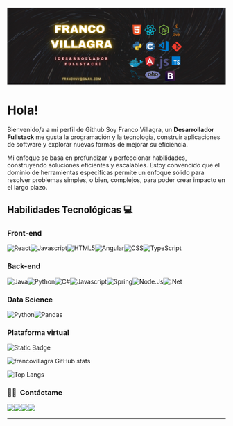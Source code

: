 ![banner francovillagra](francovillagra-banner-03.jpg)
# Hola!

Bienvenido/a a mi perfil de Github Soy Franco Villagra, un **Desarrollador Fullstack** me gusta la programación y la tecnología, construir aplicaciones de software y explorar nuevas formas de mejorar su eficiencia.

Mi enfoque se basa en profundizar y perfeccionar habilidades, construyendo soluciones eficientes y escalables. Estoy convencido que el dominio de herramientas específicas permite un enfoque sólido para resolver problemas simples, o bien, complejos, para poder crear impacto en el largo plazo.


## Habilidades Tecnológicas 💻

### __Front-end__

<img alt="React" src="https://img.shields.io/badge/React-turquoise?style=flat&logo=React&labelColor=grey&color=grey" /><img alt="Javascript" src="https://img.shields.io/badge/Javascript-yellow?style=flat&logo=Javascript&labelColor=black"><img alt="HTML5" src="https://img.shields.io/badge/HTML5-white?style=flat&logo=HTML5&logoColor=white&labelColor=orange&color=orange"><img alt="Angular" src="https://img.shields.io/badge/Angular-red?style=flat&logo=ANGULAR&logoColor=WHITE&labelColor=red&color=red"><img alt="CSS" src="https://img.shields.io/badge/CSS-white?style=flat&logo=CSS&logoColor=blue"><img alt="TypeScript" src="https://img.shields.io/badge/TypeScript-blue?style=flat&logo=TypeScript&logoColor=white&logoSize=auto">

### __Back-end__

<img alt="Java" src="https://img.shields.io/badge/Java-007396?style=flat&logo=openjdk&logoColor=white"><img alt="Python" src="https://img.shields.io/badge/Python-blue?style=flat&logo=Python&logoColor=yellow"><img alt="C#" src="https://img.shields.io/badge/C%23-white?style=flat&logo=csharp&logoColor=purple"><img alt="Javascript" src="https://img.shields.io/badge/Javascript-yellow?style=flat&logo=Javascript&labelColor=black"><img alt="Spring" src="https://img.shields.io/badge/Spring-white?style=flat&logo=Spring&logoColor=green&logoSize=auto"><img alt="Node.Js" src="https://img.shields.io/badge/NodeJs-green?style=flat&logo=Node.Js&logoColor=white&logoSize=auto"><img alt=".Net" src="https://img.shields.io/badge/.Net-blue?style=flat&logoColor=white&logoSize=auto">

### __Data Science__

<img alt="Python" src="https://img.shields.io/badge/Python-blue?style=flat&logo=Python&logoColor=yellow"><img alt="Pandas" src="https://img.shields.io/badge/Pandas-white?style=flat&logo=Pandas&logoColor=red&logoSize=auto">

### __Plataforma virtual__

![Static Badge](https://img.shields.io/badge/Microsoft%20Azure-blue?style=flat&logo=AzureCloud)


![francovillagra GitHub stats](https://github-readme-stats.vercel.app/api?username=francovillagra&show_icons=true&theme=dark)

![Top Langs](https://github-readme-stats.vercel.app/api/top-langs/?username=francovillagra&layout=compact&theme=dark)



### 🤝🏻 &nbsp;Contáctame

<p align="center">


<a href="fr4nconv@gmail.com"><img src="https://img.shields.io/badge/fr4nconv%40gmail.com-red?style=flat&logoColor=white&logoSize=auto"/></a><a href="https://www.instagram.com/franconv_/"><img src="https://img.shields.io/badge/franconv_%2F-blue?style=flat&logo=Instagram&logoColor=white&logoSize=auto"/></a><a href= "https://wa.me/5401140995607"><img src="https://img.shields.io/badge/Whatsapp%2F-green?style=flat&logo=Whatsapp&logoColor=white&logoSize=auto" /></a><a href= "https://t.me/Francovillagra"><img src="https://img.shields.io/badge/Telegram%2F-blue?style=flat&logo=Telegram&logoColor=white&logoSize=auto" /></a>

-----
